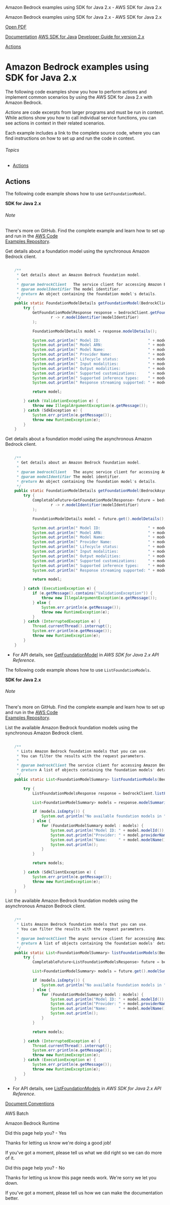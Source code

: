 Amazon Bedrock examples using SDK for Java 2.x - AWS SDK for Java 2.x

Amazon Bedrock examples using SDK for Java 2.x - AWS SDK for Java 2.x

[Open PDF](http://https:%2F%2Fdocs.aws.amazon.com%2Fsdk-for-java%2Flatest%2Fdeveloper-guide%2Fjava_bedrock_code_examples.html/pdfs/sdk-for-java/latest/developer-guide/aws-sdk-java-dg-v2.pdf#java_bedrock_code_examples "Open PDF")

[Documentation](http://https:%2F%2Fdocs.aws.amazon.com%2Fsdk-for-java%2Flatest%2Fdeveloper-guide%2Fjava_bedrock_code_examples.html/index.html) [AWS SDK for Java](http://https:%2F%2Fdocs.aws.amazon.com%2Fsdk-for-java%2Flatest%2Fdeveloper-guide%2Fjava_bedrock_code_examples.html/sdk-for-java/index.html) [Developer Guide for version 2.x](http://https:%2F%2Fdocs.aws.amazon.com%2Fsdk-for-java%2Flatest%2Fdeveloper-guide%2Fjava_bedrock_code_examples.html/home.html)

[Actions](http://https:%2F%2Fdocs.aws.amazon.com%2Fsdk-for-java%2Flatest%2Fdeveloper-guide%2Fjava_bedrock_code_examples.html#actions)

# Amazon Bedrock examples using SDK for Java 2.x

The following code examples show you how to perform actions and implement common scenarios by using
the AWS SDK for Java 2.x with Amazon Bedrock.

_Actions_ are code excerpts from larger programs and must be run in context. While actions show you how to call individual service functions, you can see actions in context in their related scenarios.

Each example includes a link to the complete source code, where you can find
instructions on how to set up and run the code in context.

###### Topics

- [Actions](http://https:%2F%2Fdocs.aws.amazon.com%2Fsdk-for-java%2Flatest%2Fdeveloper-guide%2Fjava_bedrock_code_examples.html#actions)


## Actions

The following code example shows how to use `GetFoundationModel`.

**SDK for Java 2.x**

###### Note

There's more on GitHub. Find the complete example and learn how to set up and run in the
[AWS Code\
Examples Repository](https://github.com/awsdocs/aws-doc-sdk-examples/tree/main/javav2/example_code/bedrock#code-examples).


Get details about a foundation model using the synchronous Amazon Bedrock client.

```java

    /**
     * Get details about an Amazon Bedrock foundation model.
     *
     * @param bedrockClient   The service client for accessing Amazon Bedrock.
     * @param modelIdentifier The model identifier.
     * @return An object containing the foundation model's details.
     */
    public static FoundationModelDetails getFoundationModel(BedrockClient bedrockClient, String modelIdentifier) {
        try {
            GetFoundationModelResponse response = bedrockClient.getFoundationModel(
                    r -> r.modelIdentifier(modelIdentifier)
            );

            FoundationModelDetails model = response.modelDetails();

            System.out.println(" Model ID:                     " + model.modelId());
            System.out.println(" Model ARN:                    " + model.modelArn());
            System.out.println(" Model Name:                   " + model.modelName());
            System.out.println(" Provider Name:                " + model.providerName());
            System.out.println(" Lifecycle status:             " + model.modelLifecycle().statusAsString());
            System.out.println(" Input modalities:             " + model.inputModalities());
            System.out.println(" Output modalities:            " + model.outputModalities());
            System.out.println(" Supported customizations:     " + model.customizationsSupported());
            System.out.println(" Supported inference types:    " + model.inferenceTypesSupported());
            System.out.println(" Response streaming supported: " + model.responseStreamingSupported());

            return model;

        } catch (ValidationException e) {
            throw new IllegalArgumentException(e.getMessage());
        } catch (SdkException e) {
            System.err.println(e.getMessage());
            throw new RuntimeException(e);
        }
    }

```

Get details about a foundation model using the asynchronous Amazon Bedrock client.

```java

    /**
     * Get details about an Amazon Bedrock foundation model.
     *
     * @param bedrockClient   The async service client for accessing Amazon Bedrock.
     * @param modelIdentifier The model identifier.
     * @return An object containing the foundation model's details.
     */
    public static FoundationModelDetails getFoundationModel(BedrockAsyncClient bedrockClient, String modelIdentifier) {
        try {
            CompletableFuture<GetFoundationModelResponse> future = bedrockClient.getFoundationModel(
                    r -> r.modelIdentifier(modelIdentifier)
            );

            FoundationModelDetails model = future.get().modelDetails();

            System.out.println(" Model ID:                     " + model.modelId());
            System.out.println(" Model ARN:                    " + model.modelArn());
            System.out.println(" Model Name:                   " + model.modelName());
            System.out.println(" Provider Name:                " + model.providerName());
            System.out.println(" Lifecycle status:             " + model.modelLifecycle().statusAsString());
            System.out.println(" Input modalities:             " + model.inputModalities());
            System.out.println(" Output modalities:            " + model.outputModalities());
            System.out.println(" Supported customizations:     " + model.customizationsSupported());
            System.out.println(" Supported inference types:    " + model.inferenceTypesSupported());
            System.out.println(" Response streaming supported: " + model.responseStreamingSupported());

            return model;

        } catch (ExecutionException e) {
            if (e.getMessage().contains("ValidationException")) {
                throw new IllegalArgumentException(e.getMessage());
            } else {
                System.err.println(e.getMessage());
                throw new RuntimeException(e);
            }
        } catch (InterruptedException e) {
            Thread.currentThread().interrupt();
            System.err.println(e.getMessage());
            throw new RuntimeException(e);
        }
    }

```

- For API details, see
[GetFoundationModel](https://docs.aws.amazon.com/goto/SdkForJavaV2/bedrock-2023-04-20/GetFoundationModel)
in _AWS SDK for Java 2.x API Reference_.



The following code example shows how to use `ListFoundationModels`.

**SDK for Java 2.x**

###### Note

There's more on GitHub. Find the complete example and learn how to set up and run in the
[AWS Code\
Examples Repository](https://github.com/awsdocs/aws-doc-sdk-examples/tree/main/javav2/example_code/bedrock#code-examples).


List the available Amazon Bedrock foundation models using the synchronous Amazon Bedrock client.

```java

    /**
     * Lists Amazon Bedrock foundation models that you can use.
     * You can filter the results with the request parameters.
     *
     * @param bedrockClient The service client for accessing Amazon Bedrock.
     * @return A list of objects containing the foundation models' details
     */
    public static List<FoundationModelSummary> listFoundationModels(BedrockClient bedrockClient) {

        try {
            ListFoundationModelsResponse response = bedrockClient.listFoundationModels(r -> {});

            List<FoundationModelSummary> models = response.modelSummaries();

            if (models.isEmpty()) {
                System.out.println("No available foundation models in " + region.toString());
            } else {
                for (FoundationModelSummary model : models) {
                    System.out.println("Model ID: " + model.modelId());
                    System.out.println("Provider: " + model.providerName());
                    System.out.println("Name:     " + model.modelName());
                    System.out.println();
                }
            }

            return models;

        } catch (SdkClientException e) {
            System.err.println(e.getMessage());
            throw new RuntimeException(e);
        }
    }

```

List the available Amazon Bedrock foundation models using the asynchronous Amazon Bedrock client.

```java

    /**
     * Lists Amazon Bedrock foundation models that you can use.
     * You can filter the results with the request parameters.
     *
     * @param bedrockClient The async service client for accessing Amazon Bedrock.
     * @return A list of objects containing the foundation models' details
     */
    public static List<FoundationModelSummary> listFoundationModels(BedrockAsyncClient bedrockClient) {
        try {
            CompletableFuture<ListFoundationModelsResponse> future = bedrockClient.listFoundationModels(r -> {});

            List<FoundationModelSummary> models = future.get().modelSummaries();

            if (models.isEmpty()) {
                System.out.println("No available foundation models in " + region.toString());
            } else {
                for (FoundationModelSummary model : models) {
                    System.out.println("Model ID: " + model.modelId());
                    System.out.println("Provider: " + model.providerName());
                    System.out.println("Name:     " + model.modelName());
                    System.out.println();
                }
            }

            return models;

        } catch (InterruptedException e) {
            Thread.currentThread().interrupt();
            System.err.println(e.getMessage());
            throw new RuntimeException(e);
        } catch (ExecutionException e) {
            System.err.println(e.getMessage());
            throw new RuntimeException(e);
        }
    }

```

- For API details, see
[ListFoundationModels](https://docs.aws.amazon.com/goto/SdkForJavaV2/bedrock-2023-04-20/ListFoundationModels)
in _AWS SDK for Java 2.x API Reference_.



[Document Conventions](http://https:%2F%2Fdocs.aws.amazon.com%2Fsdk-for-java%2Flatest%2Fdeveloper-guide%2Fjava_bedrock_code_examples.html/general/latest/gr/docconventions.html)

AWS Batch

Amazon Bedrock Runtime

Did this page help you? - Yes

Thanks for letting us know we're doing a good job!

If you've got a moment, please tell us what we did right so we can do more of it.

Did this page help you? - No

Thanks for letting us know this page needs work. We're sorry we let you down.

If you've got a moment, please tell us how we can make the documentation better.
